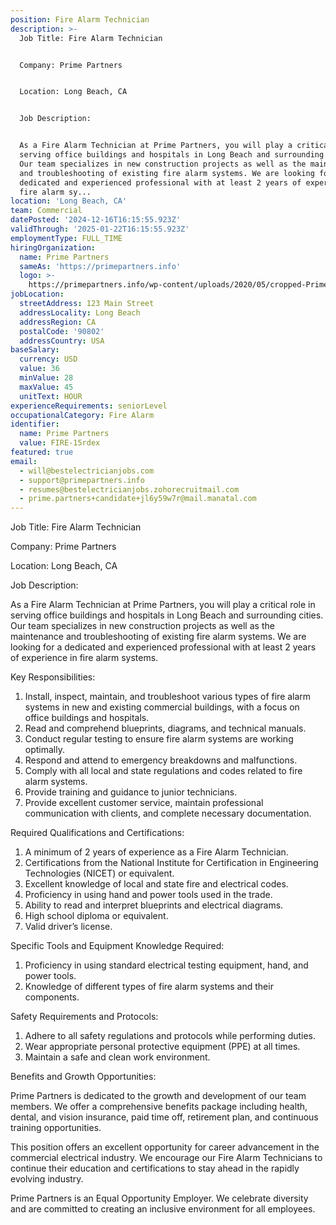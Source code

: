 ```yaml
---
position: Fire Alarm Technician
description: >-
  Job Title: Fire Alarm Technician


  Company: Prime Partners


  Location: Long Beach, CA


  Job Description:


  As a Fire Alarm Technician at Prime Partners, you will play a critical role in
  serving office buildings and hospitals in Long Beach and surrounding cities.
  Our team specializes in new construction projects as well as the maintenance
  and troubleshooting of existing fire alarm systems. We are looking for a
  dedicated and experienced professional with at least 2 years of experience in
  fire alarm sy...
location: 'Long Beach, CA'
team: Commercial
datePosted: '2024-12-16T16:15:55.923Z'
validThrough: '2025-01-22T16:15:55.923Z'
employmentType: FULL_TIME
hiringOrganization:
  name: Prime Partners
  sameAs: 'https://primepartners.info'
  logo: >-
    https://primepartners.info/wp-content/uploads/2020/05/cropped-Prime-Partners-Logo-NO-BG-1-1.png
jobLocation:
  streetAddress: 123 Main Street
  addressLocality: Long Beach
  addressRegion: CA
  postalCode: '90802'
  addressCountry: USA
baseSalary:
  currency: USD
  value: 36
  minValue: 28
  maxValue: 45
  unitText: HOUR
experienceRequirements: seniorLevel
occupationalCategory: Fire Alarm
identifier:
  name: Prime Partners
  value: FIRE-15rdex
featured: true
email:
  - will@bestelectricianjobs.com
  - support@primepartners.info
  - resumes@bestelectricianjobs.zohorecruitmail.com
  - prime.partners+candidate+jl6y59w7r@mail.manatal.com
---
```




Job Title: Fire Alarm Technician

Company: Prime Partners

Location: Long Beach, CA

Job Description:

As a Fire Alarm Technician at Prime Partners, you will play a critical role in serving office buildings and hospitals in Long Beach and surrounding cities. Our team specializes in new construction projects as well as the maintenance and troubleshooting of existing fire alarm systems. We are looking for a dedicated and experienced professional with at least 2 years of experience in fire alarm systems.

Key Responsibilities:

1. Install, inspect, maintain, and troubleshoot various types of fire alarm systems in new and existing commercial buildings, with a focus on office buildings and hospitals.
2. Read and comprehend blueprints, diagrams, and technical manuals.
3. Conduct regular testing to ensure fire alarm systems are working optimally.
4. Respond and attend to emergency breakdowns and malfunctions.
5. Comply with all local and state regulations and codes related to fire alarm systems.
6. Provide training and guidance to junior technicians.
7. Provide excellent customer service, maintain professional communication with clients, and complete necessary documentation.

Required Qualifications and Certifications:

1. A minimum of 2 years of experience as a Fire Alarm Technician.
2. Certifications from the National Institute for Certification in Engineering Technologies (NICET) or equivalent.
3. Excellent knowledge of local and state fire and electrical codes.
4. Proficiency in using hand and power tools used in the trade.
5. Ability to read and interpret blueprints and electrical diagrams.
6. High school diploma or equivalent.
7. Valid driver’s license.

Specific Tools and Equipment Knowledge Required:

1. Proficiency in using standard electrical testing equipment, hand, and power tools.
2. Knowledge of different types of fire alarm systems and their components.

Safety Requirements and Protocols:

1. Adhere to all safety regulations and protocols while performing duties.
2. Wear appropriate personal protective equipment (PPE) at all times.
3. Maintain a safe and clean work environment.

Benefits and Growth Opportunities:

Prime Partners is dedicated to the growth and development of our team members. We offer a comprehensive benefits package including health, dental, and vision insurance, paid time off, retirement plan, and continuous training opportunities.

This position offers an excellent opportunity for career advancement in the commercial electrical industry. We encourage our Fire Alarm Technicians to continue their education and certifications to stay ahead in the rapidly evolving industry.

Prime Partners is an Equal Opportunity Employer. We celebrate diversity and are committed to creating an inclusive environment for all employees.
